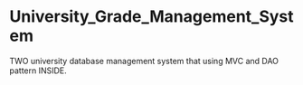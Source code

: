 # University_Grade_Management_System

TWO university database management system that using MVC and DAO pattern INSIDE.  


